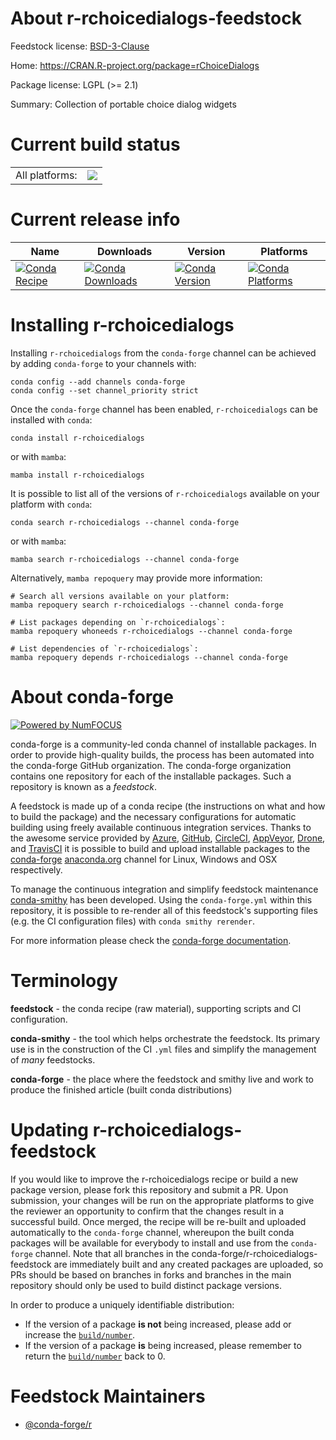 About r-rchoicedialogs-feedstock
================================

Feedstock license: [BSD-3-Clause](https://github.com/conda-forge/r-rchoicedialogs-feedstock/blob/main/LICENSE.txt)

Home: https://CRAN.R-project.org/package=rChoiceDialogs

Package license: LGPL (>= 2.1)

Summary: Collection of portable choice dialog widgets

Current build status
====================


<table><tr><td>All platforms:</td>
    <td>
      <a href="https://dev.azure.com/conda-forge/feedstock-builds/_build/latest?definitionId=6080&branchName=main">
        <img src="https://dev.azure.com/conda-forge/feedstock-builds/_apis/build/status/r-rchoicedialogs-feedstock?branchName=main">
      </a>
    </td>
  </tr>
</table>

Current release info
====================

| Name | Downloads | Version | Platforms |
| --- | --- | --- | --- |
| [![Conda Recipe](https://img.shields.io/badge/recipe-r--rchoicedialogs-green.svg)](https://anaconda.org/conda-forge/r-rchoicedialogs) | [![Conda Downloads](https://img.shields.io/conda/dn/conda-forge/r-rchoicedialogs.svg)](https://anaconda.org/conda-forge/r-rchoicedialogs) | [![Conda Version](https://img.shields.io/conda/vn/conda-forge/r-rchoicedialogs.svg)](https://anaconda.org/conda-forge/r-rchoicedialogs) | [![Conda Platforms](https://img.shields.io/conda/pn/conda-forge/r-rchoicedialogs.svg)](https://anaconda.org/conda-forge/r-rchoicedialogs) |

Installing r-rchoicedialogs
===========================

Installing `r-rchoicedialogs` from the `conda-forge` channel can be achieved by adding `conda-forge` to your channels with:

```
conda config --add channels conda-forge
conda config --set channel_priority strict
```

Once the `conda-forge` channel has been enabled, `r-rchoicedialogs` can be installed with `conda`:

```
conda install r-rchoicedialogs
```

or with `mamba`:

```
mamba install r-rchoicedialogs
```

It is possible to list all of the versions of `r-rchoicedialogs` available on your platform with `conda`:

```
conda search r-rchoicedialogs --channel conda-forge
```

or with `mamba`:

```
mamba search r-rchoicedialogs --channel conda-forge
```

Alternatively, `mamba repoquery` may provide more information:

```
# Search all versions available on your platform:
mamba repoquery search r-rchoicedialogs --channel conda-forge

# List packages depending on `r-rchoicedialogs`:
mamba repoquery whoneeds r-rchoicedialogs --channel conda-forge

# List dependencies of `r-rchoicedialogs`:
mamba repoquery depends r-rchoicedialogs --channel conda-forge
```


About conda-forge
=================

[![Powered by
NumFOCUS](https://img.shields.io/badge/powered%20by-NumFOCUS-orange.svg?style=flat&colorA=E1523D&colorB=007D8A)](https://numfocus.org)

conda-forge is a community-led conda channel of installable packages.
In order to provide high-quality builds, the process has been automated into the
conda-forge GitHub organization. The conda-forge organization contains one repository
for each of the installable packages. Such a repository is known as a *feedstock*.

A feedstock is made up of a conda recipe (the instructions on what and how to build
the package) and the necessary configurations for automatic building using freely
available continuous integration services. Thanks to the awesome service provided by
[Azure](https://azure.microsoft.com/en-us/services/devops/), [GitHub](https://github.com/),
[CircleCI](https://circleci.com/), [AppVeyor](https://www.appveyor.com/),
[Drone](https://cloud.drone.io/welcome), and [TravisCI](https://travis-ci.com/)
it is possible to build and upload installable packages to the
[conda-forge](https://anaconda.org/conda-forge) [anaconda.org](https://anaconda.org/)
channel for Linux, Windows and OSX respectively.

To manage the continuous integration and simplify feedstock maintenance
[conda-smithy](https://github.com/conda-forge/conda-smithy) has been developed.
Using the ``conda-forge.yml`` within this repository, it is possible to re-render all of
this feedstock's supporting files (e.g. the CI configuration files) with ``conda smithy rerender``.

For more information please check the [conda-forge documentation](https://conda-forge.org/docs/).

Terminology
===========

**feedstock** - the conda recipe (raw material), supporting scripts and CI configuration.

**conda-smithy** - the tool which helps orchestrate the feedstock.
                   Its primary use is in the construction of the CI ``.yml`` files
                   and simplify the management of *many* feedstocks.

**conda-forge** - the place where the feedstock and smithy live and work to
                  produce the finished article (built conda distributions)


Updating r-rchoicedialogs-feedstock
===================================

If you would like to improve the r-rchoicedialogs recipe or build a new
package version, please fork this repository and submit a PR. Upon submission,
your changes will be run on the appropriate platforms to give the reviewer an
opportunity to confirm that the changes result in a successful build. Once
merged, the recipe will be re-built and uploaded automatically to the
`conda-forge` channel, whereupon the built conda packages will be available for
everybody to install and use from the `conda-forge` channel.
Note that all branches in the conda-forge/r-rchoicedialogs-feedstock are
immediately built and any created packages are uploaded, so PRs should be based
on branches in forks and branches in the main repository should only be used to
build distinct package versions.

In order to produce a uniquely identifiable distribution:
 * If the version of a package **is not** being increased, please add or increase
   the [``build/number``](https://docs.conda.io/projects/conda-build/en/latest/resources/define-metadata.html#build-number-and-string).
 * If the version of a package **is** being increased, please remember to return
   the [``build/number``](https://docs.conda.io/projects/conda-build/en/latest/resources/define-metadata.html#build-number-and-string)
   back to 0.

Feedstock Maintainers
=====================

* [@conda-forge/r](https://github.com/conda-forge/r/)

